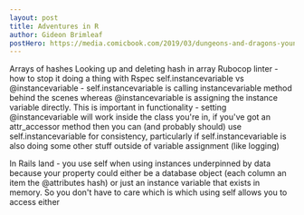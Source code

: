 ```yaml
---
layout: post
title: Adventures in R
author: Gideon Brimleaf
postHero: https://media.comicbook.com/2019/03/dungeons-and-dragons-young-adventurers-guides-top-1160838.jpeg
---
```


Arrays of hashes
Looking up and deleting hash in array
Rubocop linter - how to stop it doing a thing with Rspec
self.instancevariable vs @instancevariable - self.instancevariable is calling
instancevariable method behind the scenes whereas @instancevariable is assigning
the instance variable directly.  This is important in functionality - setting
@instancevariable will work inside the class you're in, if you've got an attr_accessor
method then you can (and probably should) use self.instancevariable for consistency,
particularly if self.instancevariable is also doing some other stuff outside of
variable assignment (like logging)

In Rails land - you use self when using instances underpinned by data because your
property could either be a database object (each column an item the @attributes hash)
or just an instance variable that exists in memory.  So you don't have to care which 
is which using self allows you to access either